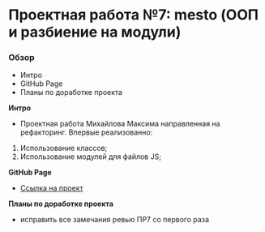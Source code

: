 # Проектная работа №7: mesto (ООП и разбиение на модули)

### Обзор

* Интро
* GitHub Page
* Планы по доработке проекта

**Интро**
* Проектная работа Михайлова Максима направленная на рефакторинг. Впервые реализованно:
1. Использование классов;
2. Использование модулей для файлов JS;

**GitHub Page**

* [Ссылка на проект](https://neemaks.github.io/mesto/)

**Планы по доработке проекта**

* исправить все замечания ревью ПР7 со первого раза 